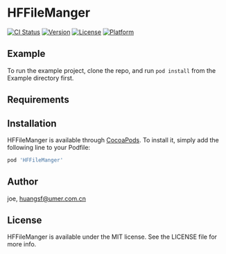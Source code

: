 # HFFileManger

[![CI Status](https://img.shields.io/travis/joe/HFFileManger.svg?style=flat)](https://travis-ci.org/joe/HFFileManger)
[![Version](https://img.shields.io/cocoapods/v/HFFileManger.svg?style=flat)](https://cocoapods.org/pods/HFFileManger)
[![License](https://img.shields.io/cocoapods/l/HFFileManger.svg?style=flat)](https://cocoapods.org/pods/HFFileManger)
[![Platform](https://img.shields.io/cocoapods/p/HFFileManger.svg?style=flat)](https://cocoapods.org/pods/HFFileManger)

## Example

To run the example project, clone the repo, and run `pod install` from the Example directory first.

## Requirements

## Installation

HFFileManger is available through [CocoaPods](https://cocoapods.org). To install
it, simply add the following line to your Podfile:

```ruby
pod 'HFFileManger'
```

## Author

joe, huangsf@umer.com.cn

## License

HFFileManger is available under the MIT license. See the LICENSE file for more info.
